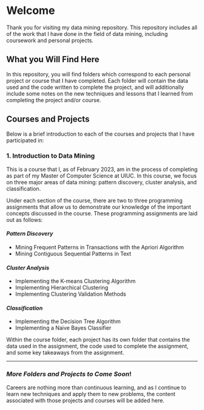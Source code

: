 # Welcome

Thank you for visiting my data mining repository. This repository includes all of the work that I have done in the field of data mining, including coursework and personal projects. 

## **What you Will Find Here**

In this repository, you will find folders which correspond to each personal project or course that I have completed. Each folder will contain the data used and the code written to complete the project, and will additionally include some notes on the new techniques and lessons that I learned from completing the project and/or course.

## **Courses and Projects**
Below is a brief introduction to each of the courses and projects that I have participated in:

### **1. Introduction to Data Mining**
This is a course that I, as of February 2023, am in the process of completing as part of my Master of Computer Science at UIUC. In this course, we focus on three major areas of data mining: pattern discovery, cluster analysis, and classification. 

Under each section of the course, there are two to three programming assignments that allow us to demonstrate our knowledge of the important concepts discussed in the course. These programming assignments are laid out as follows:

#### *Pattern Discovery*
* Mining Frequent Patterns in Transactions with the Apriori Algorithm
* Mining Contiguous Sequential Patterns in Text

#### *Cluster Analysis*
* Implementing the K-means Clustering Algorithm
* Implementing Hierarchical Clustering
* Implementing Clustering Validation Methods

#### *Classification*
* Implementing the Decision Tree Algorithm
* Implementing a Naive Bayes Classifier

Within the course folder, each project has its own folder that contains the data used in the assignment, the code used to complete the assignment, and some key takeaways from the assignment. 

___

### *More Folders and Projects to Come Soon*!
Careers are nothing more than continuous learning, and as I continue to learn new techniques and apply them to new problems, the content associated with those projects and courses will be added here.
